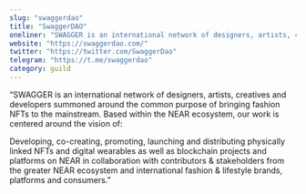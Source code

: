 ```yaml
---
slug: "swaggerdao"
title: "SwaggerDAO"
oneliner: "SWAGGER is an international network of designers, artists, creatives and developers summoned around the common purpose of bringing fashion NFTs to the mainstream."
website: "https://swaggerdao.com/"
twitter: "https://twitter.com/SwaggerDao"
telegram: "https://t.me/swaggerdao"
category: guild
---
```


“SWAGGER is an international network of designers, artists, creatives and developers summoned around the common purpose of bringing fashion NFTs to the mainstream. Based within the NEAR ecosystem, our work is centered around the vision of:

Developing, co-creating, promoting, launching and distributing physically linked NFTs and digital wearables as well as blockchain projects and platforms on NEAR in collaboration with contributors & stakeholders from the greater NEAR ecosystem and international fashion & lifestyle brands, platforms and consumers.”

